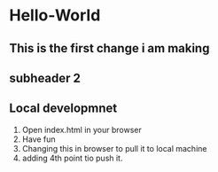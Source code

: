 # Hello-World

## This is the first change i am making

## subheader 2

## Local developmnet

1. Open index.html in your browser
2. Have fun
3. Changing this in browser to pull it to local machine
4. adding 4th point tio push it.
